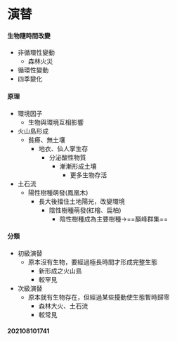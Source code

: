 #  演替

#### 生物隨時間改變
- 非循環性變動
	- 森林火災
- 循環性變動
 - 四季變化

#### 原理
- 環境因子
	- 生物與環境互相影響
- 火山島形成
	- 貧瘠、無土壤
		- 地衣、仙人掌生存
			- 分泌酸性物質
				- 漸漸形成土壤
					- 更多生物存活
- 土石流
	- 陽性樹種萌發(鳳凰木)
		- 長大後擋住土地陽光，改變環境
			- 陰性樹種萌發(紅檜、扁柏)
				- 陰性樹種成為主要樹種->==巔峰群集==
#### 分類
- 初級演替
	- 原本沒有生物，要經過極長時間才形成完整生態
		- 新形成之火山島
		- 較罕見
- 次級演替
	- 原本就有生物存在，但經過某些擾動使生態暫時歸零
		- 森林大火、土石流
		- 較常見

#### 202108101741

